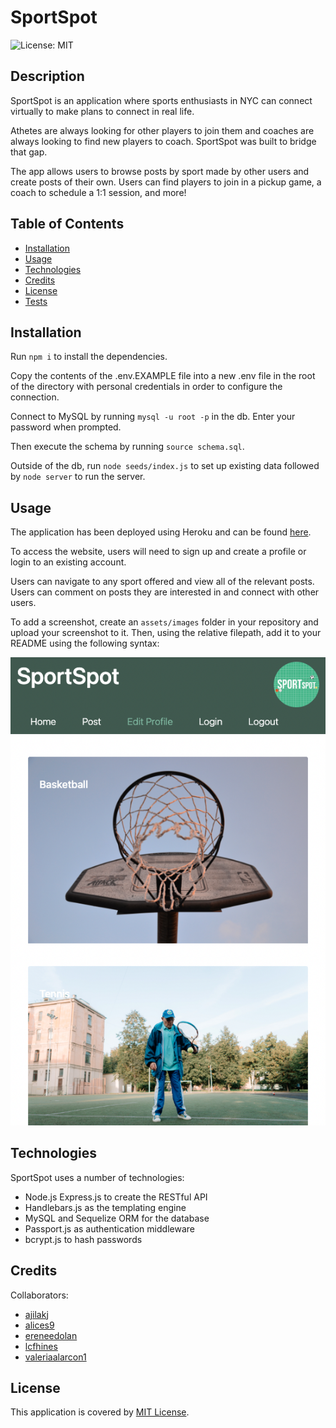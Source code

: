 # SportSpot

![License: MIT](https://img.shields.io/badge/License-MIT-yellow.svg)

## Description

SportSpot is an application where sports enthusiasts in NYC can connect virtually to make plans to connect in real life. 

Athetes are always looking for other players to join them and coaches are always looking to find new players to coach. SportSpot was built to bridge that gap. 

The app allows users to browse posts by sport made by other users and create posts of their own. Users can find players to join in a pickup game, a coach to schedule a 1:1 session, and more!

## Table of Contents

- [Installation](#installation)
- [Usage](#usage)
- [Technologies](#technologies)
- [Credits](#credits)
- [License](#license)
- [Tests](#tests)

## Installation

Run ```npm i``` to install the dependencies.  

Copy the contents of the .env.EXAMPLE file into a new .env file in the root of the directory with personal credentials in order to configure the connection.  

Connect to MySQL by running ```mysql -u root -p``` in the db. Enter your password when prompted.  
 
Then execute the schema by running ```source schema.sql```.  

Outside of the db, run ```node seeds/index.js``` to set up existing data followed by ```node server``` to run the server. 

## Usage

The application has been deployed using Heroku and can be found [here](https://the-sport-spot-team-1.herokuapp.com/).

To access the website, users will need to sign up and create a profile or login to an existing account. 

Users can navigate to any sport offered and view all of the relevant posts. Users can comment on posts they are interested in and connect with other users. 

To add a screenshot, create an `assets/images` folder in your repository and upload your screenshot to it. Then, using the relative filepath, add it to your README using the following syntax:

![sportspot](./assets/images/screenshot.png)


## Technologies

SportSpot uses a number of technologies:

- Node.js Express.js to create the RESTful API
- Handlebars.js as the templating engine
- MySQL and Sequelize ORM for the database
- Passport.js as authentication middleware 
- bcrypt.js to hash passwords

## Credits

Collaborators:
- [ajilakj](https://github.com/Ajilakj)
- [alices9](https://github.com/alices9)
- [ereneedolan](https://github.com/ereneedolan)
- [lcfhines](https://github.com/lcfhines)
- [valeriaalarcon1](https://github.com/valeriaalarcon1)

## License

This application is covered by [MIT License](https://choosealicense.com/licenses/mit/).
